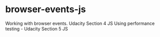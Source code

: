 # browser-events-js
Working with browser events. Udacity Section 4 JS
Using performance testing - Udacity Section 5 JS
